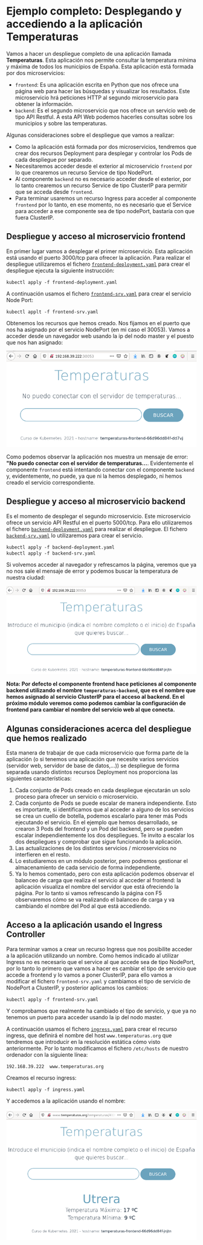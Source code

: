 # Ejemplo completo: Desplegando y accediendo a la aplicación Temperaturas

Vamos a hacer un despliegue completo de una aplicación llamada **Temperaturas**. Esta aplicación nos permite consultar la temperatura mínima y máxima de todos los municipios de España. Esta aplicación está formada por dos microservicios:

* `frontend`: Es una aplicación escrita en Python que nos ofrece una página web para hacer las búsquedas y visualizar los resultados. Este microservicio hrá peticiones HTTP al segundo microservicio para obtener la información.
* `backend`: Es el segundo microservicio que nos ofrece un servicio web de tipo API Restful. A esta API Web podemos hacerles consultas sobre los municipios y sobre las temperaturas.

Algunas consideraciones sobre el despliegue que vamos a realizar:

* Como la aplicación está formada por dos microservicios, tendremos que crear dos recursos Deployment para desplegar y controlar los Pods de cada despliegue por separado.
* Necesitaremos acceder desde el exterior al microservicio `frontend` por lo que crearemos un recurso Service de tipo NodePort.
* Al componente `backend` no es necesario acceder desde el exterior, por lo tanto crearemos un recurso Service de tipo ClusterIP para permitir que se acceda desde `frontend`.
* Para terminar usaremos un recurso Ingress para acceder al componente `frontend` por lo tanto, en ese momento, no es necesario que el Service para acceder a ese componente sea de tipo nodePort, bastaría con que fuera ClusterIP.

## Despliegue y acceso al microservicio frontend

En primer lugar vamos a desplegar el primer microservicio. Esta aplicación está usando el puerto 3000/tcp para ofrecer la aplicación. Para realizar el despliegue utilizaremos el fichero [`frontend-deployment.yaml`](files/temperaturas/frontend-deployment.yaml) para crear el despliegue ejecuta la siguiente instrucción:

    kubectl apply -f frontend-deployment.yaml

A continuación usamos el fichero [`frontend-srv.yaml`](files/temperaturas/frontend-srv.yaml) para crear el servicio Node Port:

    kubectl applt -f frontend-srv.yaml

Obtenemos los recursos que hemos creado. Nos fijamos en el puerto que nos ha asignado por el servicio NodePort (en mi caso el 30053). Vamos a acceder desde un navegador web usando la ip del nodo master y el puesto que nos han asignado:

![temperaturas](img/temperaturas1.png)

Como podemos observar la aplicación nos muestra un mensaje de error: **"No puedo conectar con el servidor de temperaturas...**. Evidentemente el componente `frontend` está intentando conectar con el componente `backend` y, evidentemente, no puede, ya que ni la hemos desplegado, ni hemos creado el servicio correspondiente.

## Despliegue y acceso al microservicio backend

Es el momento de desplegar el segundo microservicio. Este microservicio ofrece un servicio API Restful en el puerto 5000/tcp. Para ello utilizaremos el fichero [`backend-deployment.yaml`](files/temperaturas/backend-deployment.yaml) para realizar el despliegue. El fichero [`backend-srv.yaml`](files/temperaturas/backend-srv.yaml) lo utilizaremos para crear el servicio.

    kubectl apply -f backend-deployment.yaml
    kubectl apply -f backend-srv.yaml

Si volvemos acceder al navegador y refrescamos la página, veremos que ya no nos sale el mensaje de error y podemos buscar la temperatura de nuestra ciudad:

![temperaturas](img/temperaturas2.png)

**Nota: Por defecto el componente frontend hace peticiones al componente backend utilizando el nombre `temperaturas-backend`, que es el nombre que hemos asignado al servicio ClusterIP para el acceso al backend. En el próximo módulo veremos como podemos cambiar la configuración de frontend para cambiar el nombre del servicio web al que conecta.**

## Algunas consideraciones acerca del despliegue que hemos realizado

Esta manera de trabajar de que cada microservicio que forma parte de la aplicación (o si tenemos una aplicación que necesite varios servicios (servidor web, servidor de base de datos,...)) se despliegue de forma separada usando distintos recursos Deployment nos proporciona las siguientes características:

1. Cada conjunto de Pods creado en cada despliegue ejecutarán un solo proceso para ofrecer un servicio o microservicio.
2. Cada conjunto de Pods se puede escalar de manera independiente. Esto es importante, si identificamos que al acceder a alguno de los servicios se crea un cuello de botella, podemos escalarlo para tener más Pods ejecutando el servicio. 
    En el ejemplo que hemos desarrollado, se crearon 3 Pods del frontend y un Pod del backend, pero se pueden escalar independientemente los dos despliegues. Te invito a escalar los dos despliegues y comprobar que sigue funcionando la aplicación.
3. Las actualizaciones de los distintos servicios / microservicios no interfieren en el resto. 
4. Lo estudiaremos en un módulo posterior, pero podremos gestionar el almacenamiento de cada servicio de forma independiente.
5. Ya lo hemos comentado, pero con esta aplicación podemos observar el balanceo de carga que realiza el servicio al acceder al frontend: la aplicación visualiza el nombre del servidor que está ofreciendo la página. Por lo tanto si vamos refrescando la página con F5 observaremos cómo se va realizando el balanceo de carga y va cambiando el nombre del Pod al que está accediendo.

## Acceso a la aplicación usando el Ingress Controller

Para terminar vamos a crear un recurso Ingress que nos posibilite acceder a la aplicación utilizando un nombre. Como hemos indicado al utilizar Ingress no es necesario que el service al que accede sea de tipo NodePort, por lo tanto lo primero que vamos a hacer es cambiar el tipo de servicio que accede a frontend y lo vamos a poner ClusterIP, para ello vamos a modificar el fichero `frontend-srv.yaml` y cambiamos el tipo de servicio de NodePort a ClusterIP, y posterior aplicamos los cambios:

    kubectl apply -f frontend-srv.yaml

Y comprobamos que realmente ha cambiado el tipo de servicio, y que ya no tenemos un puerto para acceder usando la ip del nodo master.

A continuación usamos el fichero  [`ingress.yaml`](files/temperaturas/ingress.yaml) para crear el recurso ingress, que definirá el nombre del host `www.temperaturas.org` que tendremos que introducir en la resolución estática cómo visto anteriormente. Por lo tanto modificamos el fichero `/etc/hosts` de nuestro ordenador con la siguiente línea:

    192.168.39.222  www.temperaturas.org

Creamos el recurso ingress:

    kubectl apply -f ingress.yaml

Y accedemos a la aplicación usando el nombre:

![temperaturas](img/temperaturas3.png)